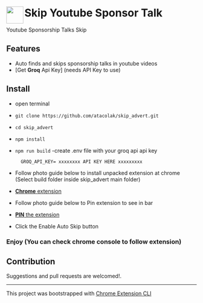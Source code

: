 # <img src="public/icons/icon_48.png" width="45" align="left"> Skip Youtube Sponsor Talk

Youtube Sponsorship Talks Skip

## Features

- Auto finds and skips sponsorship talks in youtube videos
- [Get **Groq** Api Key] (needs API Key to use)<!-- TODO: Add groq api key link inside parenthesis -->

## Install

- open terminal
- `git clone https://github.com/atacolak/skip_advert.git`
- `cd skip_advert`

- `npm install`

- `npm run build`
  -create .env file with your groq api api key

  ```NODE_ENV=development
    GROQ_API_KEY= xxxxxxxx API KEY HERE xxxxxxxxx

  ```

- Follow photo guide below to install unpacked extension at chrome (Select build folder inside skip_advert main folder)

- [**Chrome** extension](https://developer.chrome.com/docs/extensions/get-started/tutorial/hello-world#load-unpacked)

- Follow photo guide below to Pin extension to see in bar
- [**PIN** the extension](https://developer.chrome.com/docs/extensions/get-started/tutorial/hello-world#pin_the_extension)

- Click the Enable Auto Skip button

### Enjoy (You can check chrome console to follow extension)

## Contribution

Suggestions and pull requests are welcomed!.

---

This project was bootstrapped with [Chrome Extension CLI](https://github.com/dutiyesh/chrome-extension-cli)
